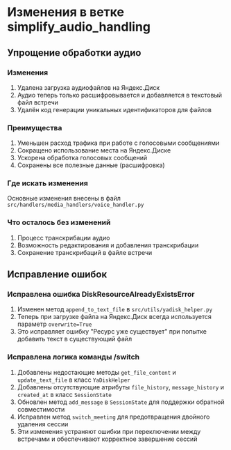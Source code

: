 # Изменения в ветке simplify_audio_handling

## Упрощение обработки аудио

### Изменения
1. Удалена загрузка аудиофайлов на Яндекс.Диск
2. Аудио теперь только расшифровывается и добавляется в текстовый файл встречи
3. Удалён код генерации уникальных идентификаторов для файлов

### Преимущества
1. Уменьшен расход трафика при работе с голосовыми сообщениями
2. Сокращено использование места на Яндекс.Диске
3. Ускорена обработка голосовых сообщений
4. Сохранены все полезные данные (расшифровка)

### Где искать изменения
Основные изменения внесены в файл `src/handlers/media_handlers/voice_handler.py`

### Что осталось без изменений
1. Процесс транскрибации аудио
2. Возможность редактирования и добавления транскрибации
3. Сохранение транскрибаций в файле встречи

## Исправление ошибок

### Исправлена ошибка DiskResourceAlreadyExistsError
1. Изменен метод `append_to_text_file` в `src/utils/yadisk_helper.py`
2. Теперь при загрузке файла на Яндекс.Диск всегда используется параметр `overwrite=True`
3. Это исправляет ошибку "Ресурс уже существует" при попытке добавить текст в существующий файл

### Исправлена логика команды /switch
1. Добавлены недостающие методы `get_file_content` и `update_text_file` в класс `YaDiskHelper`
2. Добавлены отсутствующие атрибуты `file_history`, `message_history` и `created_at` в класс `SessionState`
3. Обновлен метод `add_message` в `SessionState` для поддержки обратной совместимости
4. Исправлен метод `switch_meeting` для предотвращения двойного удаления сессии
5. Эти изменения устраняют ошибки при переключении между встречами и обеспечивают корректное завершение сессий 